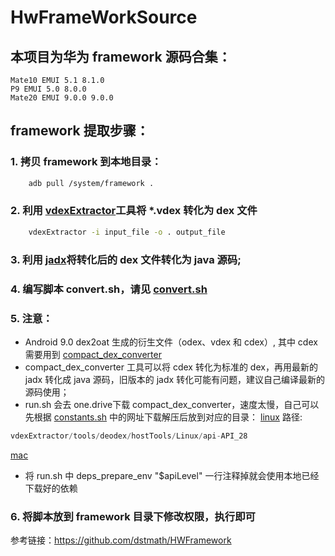 # HwFrameWorkSource
## 本项目为华为 framework 源码合集：
    
    Mate10 EMUI 5.1 8.1.0
    P9 EMUI 5.0 8.0.0
    Mate20 EMUI 9.0.0 9.0.0

## framework 提取步骤：

### 1. 拷贝 framework 到本地目录：

```bash
    adb pull /system/framework .
```

### 2. 利用 [vdexExtractor](https://github.com/anestisb/vdexExtractor)工具将 *.vdex 转化为 dex 文件

```bash
    vdexExtractor -i input_file -o . output_file
```

### 3. 利用 [jadx](https://github.com/skylot/jadx)将转化后的 dex 文件转化为 java 源码;

### 4. 编写脚本 convert.sh，请见 [convert.sh](https://github.com/SivanLiu/HwFrameWorkSource/blob/master/convert.sh)

### 5. 注意：
- Android 9.0 dex2oat 生成的衍生文件（odex、vdex 和 cdex）, 其中 cdex 需要用到 [compact_dex_converter](https://github.com/anestisb/vdexExtractor/blob/master/tools/deodex/run.sh) 
- compact_dex_converter 工具可以将 cdex 转化为标准的 dex，再用最新的 jadx 转化成 java 源码，旧版本的 jadx 转化可能有问题，建议自己编译最新的源码使用； 
- run.sh 会去 one.drive下载 compact_dex_converter，速度太慢，自己可以先根据 [constants.sh](https://github.com/anestisb/vdexExtractor/blob/master/tools/deodex/constants.sh) 中的网址下载解压后放到对应的目录：
[linux](https://onedrive.live.com/download?cid=D1FAC8CC6BE2C2B0&resid=D1FAC8CC6BE2C2B0%21581&authkey=AE_kzPqzG_-R4T0)
    路径:
 ```groovy
 vdexExtractor/tools/deodex/hostTools/Linux/api-API_28
```

[mac](https://onedrive.live.com/download?cid=D1FAC8CC6BE2C2B0&resid=D1FAC8CC6BE2C2B0%21580&authkey=ADMmFqIo6bj7X5Y)
- 将 run.sh 中 deps_prepare_env "$apiLevel" 一行注释掉就会使用本地已经下载好的依赖

### 6. 将脚本放到 framework 目录下修改权限，执行即可

参考链接：<https://github.com/dstmath/HWFramework>
